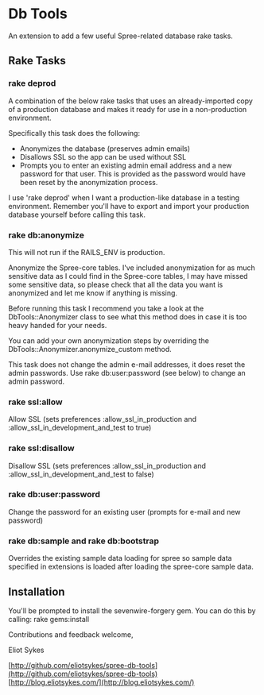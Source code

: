# Db Tools #
An extension to add a few useful Spree-related database rake tasks.

## Rake Tasks ##

### rake deprod ###
A combination of the below rake tasks that uses an already-imported copy of a 
production database and makes it ready for use in a non-production environment.

Specifically this task does the following:

*   Anonymizes the database (preserves admin emails)
*   Disallows SSL so the app can be used without SSL
*   Prompts you to enter an existing admin email address and a new password for that user.  This is provided as the password would have been reset by the anonymization process.

I use 'rake deprod' when I want a production-like database in a testing environment.
Remember you'll have to export and import your production database yourself before
calling this task.

### rake db:anonymize ###
This will not run if the RAILS_ENV is production.

Anonymize the Spree-core tables. I've included anonymization for as much
sensitive data as I could find in the Spree-core tables, I may have missed some
sensitive data, so please check that all the data you want is anonymized
and let me know if anything is missing.

Before running this task I recommend you take a look at the
DbTools::Anonymizer class to see what this method does in case it is too heavy
handed for your needs.

You can add your own anonymization steps by overriding the 
DbTools::Anonymizer.anonymize_custom method.

This task does not change the admin e-mail addresses, it does reset the admin
passwords.  Use rake db:user:password (see below) to change an admin password.

### rake ssl:allow ###
Allow SSL (sets preferences :allow_ssl_in_production and
:allow_ssl_in_development_and_test to true)

### rake ssl:disallow ###
Disallow SSL (sets preferences :allow_ssl_in_production and
:allow_ssl_in_development_and_test to false)

### rake db:user:password ###
Change the password for an existing user (prompts for e-mail and new password)

### rake db:sample and rake db:bootstrap ###
Overrides the existing sample data loading for spree so sample data specified in
extensions is loaded after loading the spree-core sample data.

## Installation ##
You'll be prompted to install the sevenwire-forgery gem. You can do this by
calling: rake gems:install

Contributions and feedback welcome,

Eliot Sykes

[http://github.com/eliotsykes/spree-db-tools](http://github.com/eliotsykes/spree-db-tools)   
[http://blog.eliotsykes.com/](http://blog.eliotsykes.com/)

